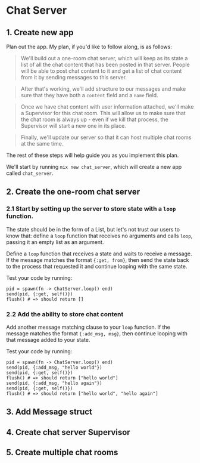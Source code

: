 # Chat Server

## 1. Create new app

Plan out the app. My plan, if you'd like to follow along, is as follows:

> We'll build out a one-room chat server, which will keep as its state a list of
> all the chat content that has been posted in that server. People will be able
> to post chat content to it and get a list of chat content from it by sending
> messages to this server.

> After that's working, we'll add structure to our messages and make sure that
> they have both a `content` field and a `name` field.

> Once we have chat content with user information attached, we'll make a
> Supervisor for this chat room. This will allow us to make sure that the chat
> room is always up - even if we kill that process, the Supervisor will start a
> new one in its place.

> Finally, we'll update our server so that it can host multiple chat rooms at
> the same time.

The rest of these steps will help guide you as you implement this plan.

We'll start by running `mix new chat_server`, which will create a new app
called `chat_server`.

## 2. Create the one-room chat server

### 2.1 Start by setting up the server to store state with a `loop` function.

The state should be in the form of a List, but let's not trust our users to
know that: define a `loop` function that receives no arguments and calls
`loop`, passing it an empty list as an argument.

Define a `loop` function that receives a state and waits to receive a message.
If the message matches the format `{:get, from}`, then send the state back to
the process that requested it and continue looping with the same state.

Test your code by running:
```
pid = spawn(fn -> ChatServer.loop() end)
send(pid, {:get, self()})
flush() # => should return []
```

### 2.2 Add the ability to store chat content

Add another message matching clause to your `loop` function. If the message
matches the format `{:add_msg, msg}`, then continue looping with that message
added to your state.

Test your code by running:
```
pid = spawn(fn -> ChatServer.loop() end)
send(pid, {:add_msg, "hello world"})
send(pid, {:get, self()})
flush() # => should return ["hello world"]
send(pid, {:add_msg, "hello again"})
send(pid, {:get, self()})
flush() # => should return ["hello world", "hello again"]
```

## 3. Add Message struct



## 4. Create chat server Supervisor

## 5. Create multiple chat rooms

